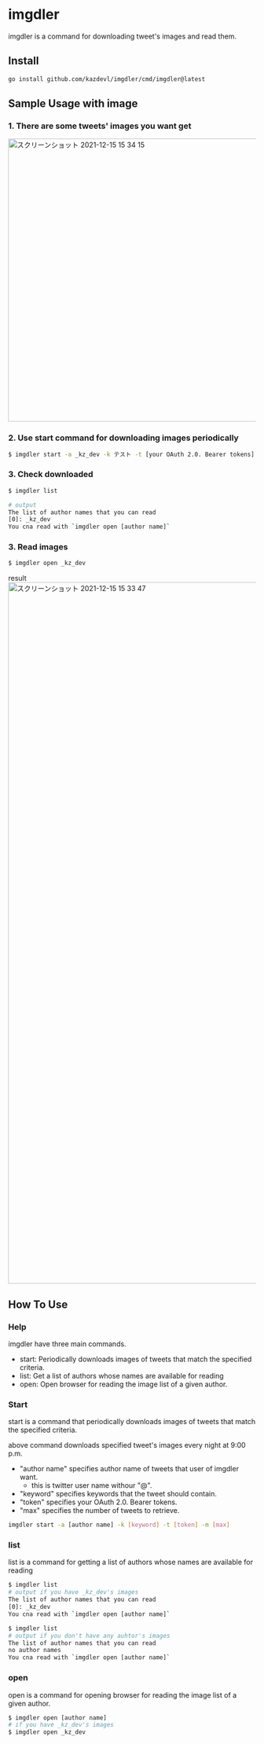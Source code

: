 # imgdler
imgdler is a command for downloading tweet's images and read them.

## Install
```bash
go install github.com/kazdevl/imgdler/cmd/imgdler@latest
```

## Sample Usage with image
### 1. There are some tweets' images you want get
<img width="576" alt="スクリーンショット 2021-12-15 15 34 15" src="https://user-images.githubusercontent.com/39262724/146135727-11bb3bcd-140f-400c-be29-68480cc4718e.png">

### 2. Use start command for downloading images periodically
```bash
$ imgdler start -a _kz_dev -k テスト -t [your OAuth 2.0. Bearer tokens]
```

### 3. Check downloaded
```bash
$ imgdler list

# output
The list of author names that you can read
[0]: _kz_dev
You cna read with `imgdler open [author name]`
```

### 3. Read images
```bash
$ imgdler open _kz_dev
```
result
<img width="1428" alt="スクリーンショット 2021-12-15 15 33 47" src="https://user-images.githubusercontent.com/39262724/146136336-98917b1d-1480-48ca-8beb-e763b54678c2.png">


## How To Use
### Help
imgdler have three main commands.
- start: Periodically downloads images of tweets that match the specified criteria.
- list: Get a list of authors whose names are available for reading
- open: Open browser for reading the image list of a given author.
### Start
start is a command that periodically downloads images of tweets that match the specified criteria.

above command downloads specified tweet's images every night at 9:00 p.m.
- "author name" specifies author name of tweets that user of imgdler want.
    - this is twitter user name withour "@".
- "keyword" specifies keywords that the tweet should contain.
- "token" specifies your OAuth 2.0. Bearer tokens.
- "max" specifies the number of tweets to retrieve.

```bash
imgdler start -a [author name] -k [keyword] -t [token] -m [max]
```

### list
list is a command for getting a list of authors whose names are available for reading
```bash
$ imgdler list
# output if you have _kz_dev's images
The list of author names that you can read
[0]: _kz_dev
You cna read with `imgdler open [author name]`

$ imgdler list
# output if you don't have any auhtor's images
The list of author names that you can read
no author names
You cna read with `imgdler open [author name]`
```

### open
open is a command for opening browser for reading the image list of a given author.
```bash
$ imgdler open [author name]
# if you have _kz_dev's images
$ imgdler open _kz_dev
```
